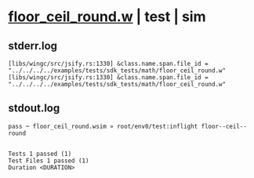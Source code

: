 # [floor_ceil_round.w](../../../../../../examples/tests/sdk_tests/math/floor_ceil_round.w) | test | sim

## stderr.log
```log
[libs/wingc/src/jsify.rs:1330] &class.name.span.file_id = "../../../../examples/tests/sdk_tests/math/floor_ceil_round.w"
[libs/wingc/src/jsify.rs:1330] &class.name.span.file_id = "../../../../examples/tests/sdk_tests/math/floor_ceil_round.w"
```

## stdout.log
```log
pass ─ floor_ceil_round.wsim » root/env0/test:inflight floor--ceil--round
 
 
Tests 1 passed (1)
Test Files 1 passed (1)
Duration <DURATION>
```

